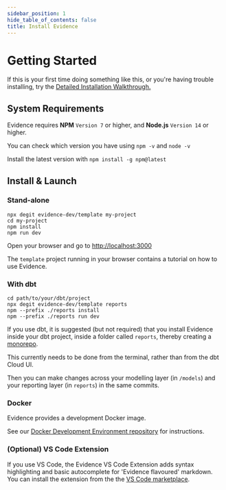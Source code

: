 ```yaml
---
sidebar_position: 1
hide_table_of_contents: false
title: Install Evidence
---
```


# Getting Started

If this is your first time doing something like this, or you're having trouble installing, try the [Detailed Installation Walkthrough.](/walkthroughs/installation)


## System Requirements 

Evidence requires **NPM** `Version 7` or higher, and **Node.js** `Version 14` or higher.

You can check which version you have using `npm -v` and `node -v`

Install the latest version with `npm install -g npm@latest`

## Install & Launch



### Stand-alone

```shell
npx degit evidence-dev/template my-project
cd my-project 
npm install 
npm run dev 
```

<p class="standard-margin">Open your browser and go to <a href="http://localhost:3000">http://localhost:3000</a></p>
<p class="standard-margin">The <code>template</code> project running in your browser contains a tutorial on how to use Evidence.</p>


### With dbt

```shell
cd path/to/your/dbt/project
npx degit evidence-dev/template reports
npm --prefix ./reports install
npm --prefix ./reports run dev
```

<p class="standard-margin">If you use dbt, it is suggested (but not required) that you install Evidence inside your dbt project, inside a folder called <code>reports</code>, thereby creating a <a href="https://github.com/archiewood/analytics_monorepo">monorepo</a>.</p>
<p class="standard-margin">This currently needs to be done from the terminal, rather than from the dbt Cloud UI.</p>
<p class="standard-margin">Then you can make changes across your modelling layer (in <code>/models</code>) and your reporting layer (in <code>reports</code>) in the same commits.</p>


### Docker

<p class="standard-margin">Evidence provides a development Docker image.</p>
<p class="standard-margin">See our <a href="https://github.com/evidence-dev/docker-devenv">Docker Development Environment repository</a> for instructions.</p>


### (Optional) VS Code Extension 

If you use VS Code, the Evidence VS Code Extension adds syntax highlighting and basic autocomplete for 'Evidence flavoured' markdown. You can install the extension from the the [VS Code marketplace](https://marketplace.visualstudio.com/items?itemName=Evidence.evidence-vscode). 
